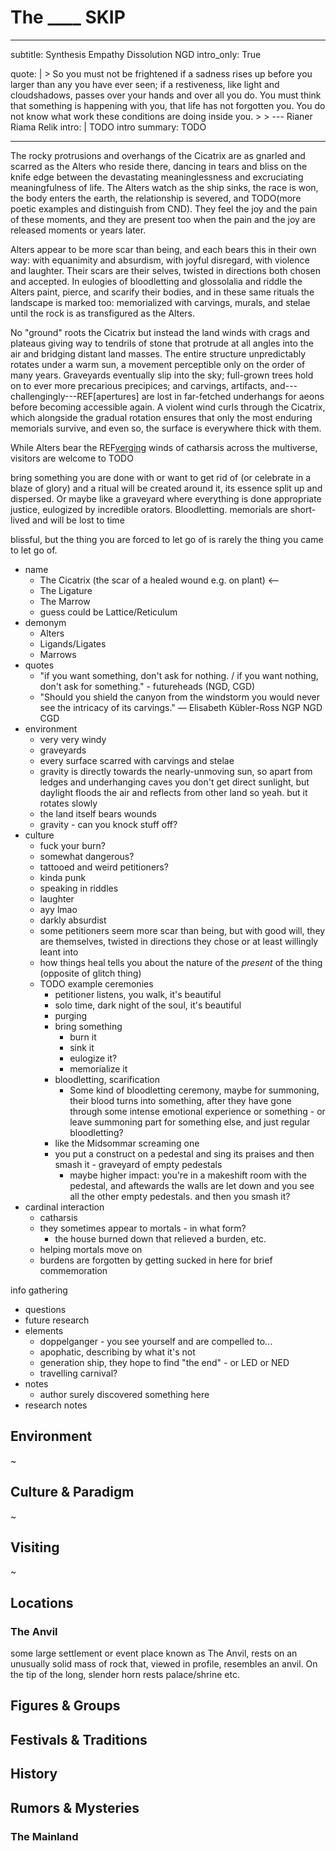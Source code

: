 # The ____ SKIP

---
subtitle: Synthesis Empathy Dissolution NGD
intro_only: True
<!-- post_intro_only: MEDIA("David Hellman - Braid background.jpg") -->
quote: |
    > So you must not be frightened if a sadness rises up before you larger than any you have ever seen; if a restiveness, like light and cloudshadows, passes over your hands and over all you do. You must think that something is happening with you, that life has not forgotten you. You do not know what work these conditions are doing inside you.
    >
    > <span class="attribution">--- Rianer Riama Relik <!-- Rainer Maria Rilke --><span>
intro: |
    TODO intro
summary: TODO

---

<!--
the point:

- how to know what to move on from and when
- how to move on
- the joy of letting go
- ayy lmao, devastatingly meaningless and excruciatingly meaningful
-->

The rocky protrusions and overhangs of the Cicatrix are as gnarled and scarred as the Alters who reside there, dancing in tears and bliss on the knife edge between the devastating meaninglessness and excruciating meaningfulness of life. The Alters watch as the ship sinks, the race is won, the body enters the earth, the relationship is severed, and TODO(more poetic examples and distinguish from CND). They feel the joy and the pain of these moments, and they are present too when the pain and the joy are released moments or years later.

Alters appear to be more scar than being, and each bears this in their own way: with equanimity and absurdism, with joyful disregard, with violence and laughter. Their scars are their selves, twisted in directions both chosen and accepted. In eulogies of bloodletting and glossolalia and riddle the Alters paint, pierce, and scarify their bodies, and in these same rituals the landscape is marked too: memorialized with carvings, murals, and stelae until the rock is as transfigured as the Alters.

No "ground" roots the Cicatrix but instead the land winds with crags and plateaus giving way to tendrils of stone that protrude at all angles into the air and bridging distant land masses. The entire structure unpredictably rotates under a warm sun, a movement perceptible only on the order of many years. Graveyards eventually slip into the sky; full-grown trees hold on to ever more precarious precipices; and carvings, artifacts, and---challengingly---REF[apertures] are lost in far-fetched underhangs for aeons before becoming accessible again. A violent wind curls through the Cicatrix, which alongside the gradual rotation ensures that only the most enduring memorials survive, and even so, the surface is everywhere thick with them.

While Alters bear the REF[verging](verges) winds of catharsis across the multiverse, visitors are welcome to TODO

bring something you are done with or want to get rid of (or celebrate in a blaze of glory) and a ritual will be created around it, its essence split up and dispersed. Or maybe like a graveyard where everything is done appropriate justice, eulogized by incredible orators. Bloodletting. memorials are short-lived and will be lost to time

blissful, but the thing you are forced to let go of is rarely the thing you came to let go of.


- name
    + The Cicatrix (the scar of a healed wound e.g. on plant) <--
    + The Ligature
    + The Marrow
    + guess could be Lattice/Reticulum
- demonym
	+ Alters
	+ Ligands/Ligates
	+ Marrows
- quotes
	- "if you want something, don't ask for nothing. / if you want nothing, don't ask for something." - futureheads (NGD, CGD)
	- "Should you shield the canyon from the windstorm you would never see the intricacy of its carvings." ― Elisabeth Kübler-Ross NGP NGD CGD
- environment
	+ very very windy
	+ graveyards
	+ every surface scarred with carvings and stelae
	+ gravity is directly towards the nearly-unmoving sun, so apart from ledges and underhanging caves you don't get direct sunlight, but daylight floods the air and reflects from other land so yeah. but it rotates slowly
	+ the land itself bears wounds
	+ gravity - can you knock stuff off?
- culture
	- fuck your burn?
	- somewhat dangerous?
	- tattooed and weird petitioners?
	- kinda punk
	- speaking in riddles
	- laughter
	- ayy lmao
	- darkly absurdist
	- some petitioners seem more scar than being, but with good will, they are themselves, twisted in directions they chose or at least willingly leant into
	- how things heal tells you about the nature of the *present* of the thing (opposite of glitch thing)
	- TODO example ceremonies
		+ petitioner listens, you walk, it's beautiful
		+ solo time, dark night of the soul, it's beautiful
		+ purging
		+ bring something
			* burn it
			* sink it
			* eulogize it?
			* memorialize it
		+ bloodletting, scarification
		    * Some kind of bloodletting ceremony, maybe for summoning, their blood turns into something, after they have gone through some intense emotional experience or something - or leave summoning part for something else, and just regular bloodletting?
		+ like the Midsommar screaming one
		+ you put a construct on a pedestal and sing its praises and then smash it - graveyard of empty pedestals
			* maybe higher impact: you're in a makeshift room with the pedestal, and aftewards the walls are let down and you see all the other empty pedestals. and then you smash it?
- cardinal interaction
	- catharsis
	- they sometimes appear to mortals - in what form?
		+ the house burned down that relieved a burden, etc.
	- helping mortals move on
	- burdens are forgotten by getting sucked in here for brief commemoration

info gathering

- questions
- future research
- elements
	- doppelganger - you see yourself and are compelled to...
	- apophatic, describing by what it's not
	- generation ship, they hope to find "the end" - or LED or NED
	- travelling carnival?
- notes
	- author surely discovered something here
- research notes


## Environment

~

## Culture & Paradigm

~

## Visiting

~

## Locations

### The Anvil

some large settlement or event place known as The Anvil, rests on an unusually solid mass of rock that, viewed in profile, resembles an anvil. On the tip of the long, slender horn rests palace/shrine etc.

## Figures & Groups

## Festivals & Traditions

## History

## Rumors & Mysteries

### The Mainland
